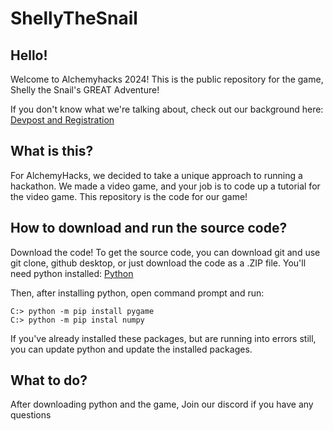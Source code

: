 # ShellyTheSnail
## Hello!
Welcome to Alchemyhacks 2024! This is the public repository for the game, Shelly the Snail's GREAT Adventure!

If you don't know what we're talking about, check out our background here: [Devpost and Registration](https://alchemyhacks.devpost.com/)

## What is this?
For AlchemyHacks, we decided to take a unique approach to running a hackathon. We made a video game, and your job is to code up a tutorial for the video game. This repository is the code for our game!

## How to download and run the source code?
Download the code! To get the source code, you can download git and use git clone, github desktop, or just download the code as a .ZIP file. You'll need python installed: [Python](https://www.python.org/)

Then, after installing python, open command prompt and run:
```
C:> python -m pip install pygame
C:> python -m pip instal numpy
```
If you've already installed these packages, but are running into errors still, you can update python and update the installed packages.

## What to do?
After downloading python and the game, 
Join our discord if you have any questions
